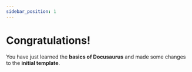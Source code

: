 ```yaml
---
sidebar_position: 1
---
```


# Congratulations!

You have just learned the **basics of Docusaurus** and made some changes to the **initial template**.